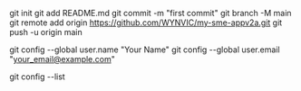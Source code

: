 git init
git add README.md
git commit -m "first commit"
git branch -M main
git remote add origin https://github.com/WYNVIC/my-sme-appv2a.git
git push -u origin main

git config --global user.name "Your Name"
git config --global user.email "your_email@example.com"

git config --list
